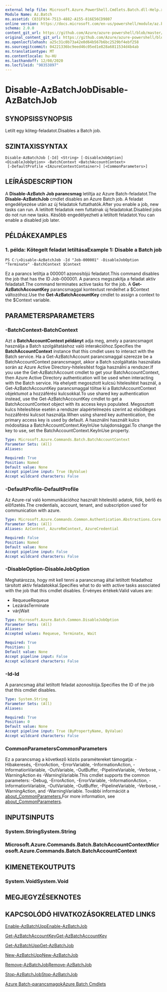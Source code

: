```yaml
---
external help file: Microsoft.Azure.PowerShell.Cmdlets.Batch.dll-Help.xml
Module Name: Az.Batch
ms.assetid: C831F934-7513-4882-A155-816E56CD9807
online version: https://docs.microsoft.com/en-us/powershell/module/az.batch/disable-azbatchjob
schema: 2.0.0
content_git_url: https://github.com/Azure/azure-powershell/blob/master/src/Batch/Batch/help/Disable-AzBatchJob.md
original_content_git_url: https://github.com/Azure/azure-powershell/blob/master/src/Batch/Batch/help/Disable-AzBatchJob.md
ms.openlocfilehash: a25c31c0b73a42e0d64b567b6bc2529bf4ebf258
ms.sourcegitcommit: 04221336bc9eed46c05ed1e828a6811534d4b4ab
ms.translationtype: MT
ms.contentlocale: hu-HU
ms.lasthandoff: 12/08/2020
ms.locfileid: "98353897"
---
```

# <span data-ttu-id="fb998-101">Disable-AzBatchJob</span><span class="sxs-lookup"><span data-stu-id="fb998-101">Disable-AzBatchJob</span></span>

## <span data-ttu-id="fb998-102">SYNOPSIS</span><span class="sxs-lookup"><span data-stu-id="fb998-102">SYNOPSIS</span></span>
<span data-ttu-id="fb998-103">Letilt egy köteg-feladatot.</span><span class="sxs-lookup"><span data-stu-id="fb998-103">Disables a Batch job.</span></span>

## <span data-ttu-id="fb998-104">SZINTAXIS</span><span class="sxs-lookup"><span data-stu-id="fb998-104">SYNTAX</span></span>

```
Disable-AzBatchJob [-Id] <String> [-DisableJobOption] <DisableJobOption> -BatchContext <BatchAccountContext>
 [-DefaultProfile <IAzureContextContainer>] [<CommonParameters>]
```

## <span data-ttu-id="fb998-105">LEÍRÁS</span><span class="sxs-lookup"><span data-stu-id="fb998-105">DESCRIPTION</span></span>
<span data-ttu-id="fb998-106">A **Disable-AzBatch Job parancsmag** letiltja az Azure Batch-feladatot.</span><span class="sxs-lookup"><span data-stu-id="fb998-106">The **Disable-AzBatchJob** cmdlet disables an Azure Batch job.</span></span>
<span data-ttu-id="fb998-107">A feladat engedélyezése után az új feladatok futtathatók.</span><span class="sxs-lookup"><span data-stu-id="fb998-107">After you enable a job, new tasks can run.</span></span>
<span data-ttu-id="fb998-108">A letiltott feladatok nem futtatnak új feladatokat.</span><span class="sxs-lookup"><span data-stu-id="fb998-108">Disabled jobs do not run new tasks.</span></span>
<span data-ttu-id="fb998-109">Később engedélyezheti a letiltott feladatot.</span><span class="sxs-lookup"><span data-stu-id="fb998-109">You can enable a disabled job later.</span></span>

## <span data-ttu-id="fb998-110">PÉLDÁK</span><span class="sxs-lookup"><span data-stu-id="fb998-110">EXAMPLES</span></span>

### <span data-ttu-id="fb998-111">1. példa: Kötegelt feladat letiltása</span><span class="sxs-lookup"><span data-stu-id="fb998-111">Example 1: Disable a Batch job</span></span>
```
PS C:\>Disable-AzBatchJob -Id "Job-000001" -DisableJobOption "Terminate" -BatchContext $Context
```

<span data-ttu-id="fb998-112">Ez a parancs letiltja a 000001 azonosítójú feladatot.</span><span class="sxs-lookup"><span data-stu-id="fb998-112">This command disables the job that has the ID Job-000001.</span></span>
<span data-ttu-id="fb998-113">A parancs megszakítja a feladat aktív feladatait.</span><span class="sxs-lookup"><span data-stu-id="fb998-113">The command terminates active tasks for the job.</span></span>
<span data-ttu-id="fb998-114">A **Get-AzBatchAccountKey** parancsmaggal kontextust rendelhet a $Context változóhoz.</span><span class="sxs-lookup"><span data-stu-id="fb998-114">Use the **Get-AzBatchAccountKey** cmdlet to assign a context to the $Context variable.</span></span>

## <span data-ttu-id="fb998-115">PARAMETERS</span><span class="sxs-lookup"><span data-stu-id="fb998-115">PARAMETERS</span></span>

### <span data-ttu-id="fb998-116">-BatchContext</span><span class="sxs-lookup"><span data-stu-id="fb998-116">-BatchContext</span></span>
<span data-ttu-id="fb998-117">Azt a **BatchAccountContext példányt** adja meg, amely a parancsmagot használja a Batch szolgáltatáshoz való interakcióhoz.</span><span class="sxs-lookup"><span data-stu-id="fb998-117">Specifies the **BatchAccountContext** instance that this cmdlet uses to interact with the Batch service.</span></span>
<span data-ttu-id="fb998-118">Ha a Get-AzBatchAccount parancsmaggal szerezze be a BatchAccountContext parancsmagot, akkor a Batch szolgáltatás használata során az Azure Active Directory-hitelesítést fogja használni a rendszer.</span><span class="sxs-lookup"><span data-stu-id="fb998-118">If you use the Get-AzBatchAccount cmdlet to get your BatchAccountContext, then Azure Active Directory authentication will be used when interacting with the Batch service.</span></span> <span data-ttu-id="fb998-119">Ha ehelyett megosztott kulcsú hitelesítést használ, a Get-AzBatchAccountKey parancsmaggal töltse ki a BatchAccountContext objektumot a hozzáférési kulcsokkal.</span><span class="sxs-lookup"><span data-stu-id="fb998-119">To use shared key authentication instead, use the Get-AzBatchAccountKey cmdlet to get a BatchAccountContext object with its access keys populated.</span></span> <span data-ttu-id="fb998-120">Megosztott kulcs hitelesítése esetén a rendszer alapértelmezés szerint az elsődleges hozzáférési kulcsot használja.</span><span class="sxs-lookup"><span data-stu-id="fb998-120">When using shared key authentication, the primary access key is used by default.</span></span> <span data-ttu-id="fb998-121">A használni használt kulcs módosítása a BatchAccountContext.KeyInUse tulajdonsággal.</span><span class="sxs-lookup"><span data-stu-id="fb998-121">To change the key to use, set the BatchAccountContext.KeyInUse property.</span></span>

```yaml
Type: Microsoft.Azure.Commands.Batch.BatchAccountContext
Parameter Sets: (All)
Aliases:

Required: True
Position: Named
Default value: None
Accept pipeline input: True (ByValue)
Accept wildcard characters: False
```

### <span data-ttu-id="fb998-122">-DefaultProfile</span><span class="sxs-lookup"><span data-stu-id="fb998-122">-DefaultProfile</span></span>
<span data-ttu-id="fb998-123">Az Azure-ral való kommunikációhoz használt hitelesítő adatok, fiók, bérlő és előfizetés.</span><span class="sxs-lookup"><span data-stu-id="fb998-123">The credentials, account, tenant, and subscription used for communication with azure.</span></span>

```yaml
Type: Microsoft.Azure.Commands.Common.Authentication.Abstractions.Core.IAzureContextContainer
Parameter Sets: (All)
Aliases: AzContext, AzureRmContext, AzureCredential

Required: False
Position: Named
Default value: None
Accept pipeline input: False
Accept wildcard characters: False
```

### <span data-ttu-id="fb998-124">-DisableOption</span><span class="sxs-lookup"><span data-stu-id="fb998-124">-DisableJobOption</span></span>
<span data-ttu-id="fb998-125">Meghatározza, hogy mit kell tenni a parancsmag által letiltott feladathoz társított aktív feladatokkal.</span><span class="sxs-lookup"><span data-stu-id="fb998-125">Specifies what to do with active tasks associated with the job that this cmdlet disables.</span></span>
<span data-ttu-id="fb998-126">Érvényes értékek:</span><span class="sxs-lookup"><span data-stu-id="fb998-126">Valid values are:</span></span>
- <span data-ttu-id="fb998-127">Requeue</span><span class="sxs-lookup"><span data-stu-id="fb998-127">Requeue</span></span>
- <span data-ttu-id="fb998-128">Lezárás</span><span class="sxs-lookup"><span data-stu-id="fb998-128">Terminate</span></span>
- <span data-ttu-id="fb998-129">várj</span><span class="sxs-lookup"><span data-stu-id="fb998-129">Wait</span></span>

```yaml
Type: Microsoft.Azure.Batch.Common.DisableJobOption
Parameter Sets: (All)
Aliases:
Accepted values: Requeue, Terminate, Wait

Required: True
Position: 1
Default value: None
Accept pipeline input: False
Accept wildcard characters: False
```

### <span data-ttu-id="fb998-130">-Id</span><span class="sxs-lookup"><span data-stu-id="fb998-130">-Id</span></span>
<span data-ttu-id="fb998-131">A parancsmag által letiltott feladat azonosítója.</span><span class="sxs-lookup"><span data-stu-id="fb998-131">Specifies the ID of the job that this cmdlet disables.</span></span>

```yaml
Type: System.String
Parameter Sets: (All)
Aliases:

Required: True
Position: 0
Default value: None
Accept pipeline input: True (ByPropertyName, ByValue)
Accept wildcard characters: False
```

### <span data-ttu-id="fb998-132">CommonParameters</span><span class="sxs-lookup"><span data-stu-id="fb998-132">CommonParameters</span></span>
<span data-ttu-id="fb998-133">Ez a parancsmag a következő közös paramétereket támogatja: -Hibakeresés, -ErrorAction, -ErrorVariable, -InformationAction, -InformationVariable, -OutVariable, -OutBuffer, -PipelineVariable, -Verbose, -WarningAction és -WarningVariable.</span><span class="sxs-lookup"><span data-stu-id="fb998-133">This cmdlet supports the common parameters: -Debug, -ErrorAction, -ErrorVariable, -InformationAction, -InformationVariable, -OutVariable, -OutBuffer, -PipelineVariable, -Verbose, -WarningAction, and -WarningVariable.</span></span> <span data-ttu-id="fb998-134">További információt a [about_CommonParameters.](http://go.microsoft.com/fwlink/?LinkID=113216)</span><span class="sxs-lookup"><span data-stu-id="fb998-134">For more information, see [about_CommonParameters](http://go.microsoft.com/fwlink/?LinkID=113216).</span></span>

## <span data-ttu-id="fb998-135">INPUTS</span><span class="sxs-lookup"><span data-stu-id="fb998-135">INPUTS</span></span>

### <span data-ttu-id="fb998-136">System.String</span><span class="sxs-lookup"><span data-stu-id="fb998-136">System.String</span></span>

### <span data-ttu-id="fb998-137">Microsoft.Azure.Commands.Batch.BatchAccountContext</span><span class="sxs-lookup"><span data-stu-id="fb998-137">Microsoft.Azure.Commands.Batch.BatchAccountContext</span></span>

## <span data-ttu-id="fb998-138">KIMENETEK</span><span class="sxs-lookup"><span data-stu-id="fb998-138">OUTPUTS</span></span>

### <span data-ttu-id="fb998-139">System.Void</span><span class="sxs-lookup"><span data-stu-id="fb998-139">System.Void</span></span>

## <span data-ttu-id="fb998-140">MEGJEGYZÉSEK</span><span class="sxs-lookup"><span data-stu-id="fb998-140">NOTES</span></span>

## <span data-ttu-id="fb998-141">KAPCSOLÓDÓ HIVATKOZÁSOK</span><span class="sxs-lookup"><span data-stu-id="fb998-141">RELATED LINKS</span></span>

[<span data-ttu-id="fb998-142">Enable-AzBatchUpp</span><span class="sxs-lookup"><span data-stu-id="fb998-142">Enable-AzBatchJob</span></span>](./Enable-AzBatchJob.md)

[<span data-ttu-id="fb998-143">Get-AzBatchAccountKey</span><span class="sxs-lookup"><span data-stu-id="fb998-143">Get-AzBatchAccountKey</span></span>](./Get-AzBatchAccountKey.md)

[<span data-ttu-id="fb998-144">Get-AzBatchUpp</span><span class="sxs-lookup"><span data-stu-id="fb998-144">Get-AzBatchJob</span></span>](./Get-AzBatchJob.md)

[<span data-ttu-id="fb998-145">New-AzBatchUpp</span><span class="sxs-lookup"><span data-stu-id="fb998-145">New-AzBatchJob</span></span>](./New-AzBatchJob.md)

[<span data-ttu-id="fb998-146">Remove-AzBatchJob</span><span class="sxs-lookup"><span data-stu-id="fb998-146">Remove-AzBatchJob</span></span>](./Remove-AzBatchJob.md)

[<span data-ttu-id="fb998-147">Stop-AzBatchJob</span><span class="sxs-lookup"><span data-stu-id="fb998-147">Stop-AzBatchJob</span></span>](./Stop-AzBatchJob.md)

[<span data-ttu-id="fb998-148">Azure Batch-parancsmagok</span><span class="sxs-lookup"><span data-stu-id="fb998-148">Azure Batch Cmdlets</span></span>](/powershell/module/Az.Batch/)
